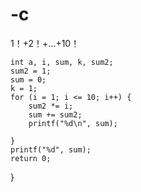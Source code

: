 # -c
1！+2！+...+10！


	int a, i, sum, k, sum2;
	sum2 = 1;
	sum = 0;
	k = 1;
	for (i = 1; i <= 10; i++) {
		sum2 *= i;
		sum += sum2;
		printf("%d\n", sum);

	}
	printf("%d", sum);
	return 0;
}

